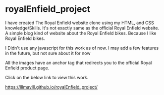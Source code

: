 # royalEnfield_project
I have created The Royal Enfield website clone using my HTML, and CSS knowledge/Skills.
It's not exactly same as the official Royal Enfield website. A simple blog kind of website about the Royal Enfield bikes. Because I like Royal Enfield bikes. 

I Didn't use any javascript for this work as of now. I may add a few features in the future, but not sure about it for now

All the images have an anchor tag that redirects you to the official Royal Enfield product page.

Click on the below link to view this work. 

https://lllmavlll.github.io/royalEnfield_project/

